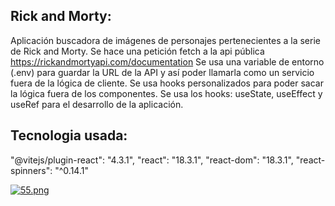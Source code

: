 ## Rick and Morty:
Aplicación buscadora de imágenes de personajes pertenecientes a la serie de Rick and Morty.
Se hace una petición fetch a la api pública https://rickandmortyapi.com/documentation
Se usa una variable de entorno (.env) para guardar la URL de la API y así poder llamarla como un servicio fuera de la lógica de cliente.
Se usa hooks personalizados para poder sacar la lógica fuera de los componentes.
Se usa los hooks: useState, useEffect y useRef para el desarrollo de la aplicación.

## Tecnologia usada:
 "@vitejs/plugin-react": "4.3.1",
 "react": "18.3.1",
 "react-dom": "18.3.1",
 "react-spinners": "^0.14.1"

[![55.png](https://i.postimg.cc/Wpgpjzwv/55.png)](https://postimg.cc/mhZWybnX)
